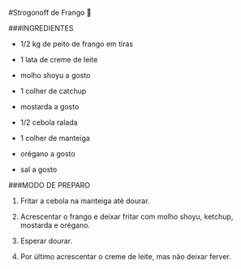 #Strogonoff de Frango :chicken:

###INGREDIENTES

 - 1/2 kg de peito de frango em tiras

 - 1 lata de creme de leite

 - molho shoyu a gosto

 - 1 colher de catchup

 - mostarda a gosto

 - 1/2 cebola ralada

 - 1 colher de manteiga

 - orégano a gosto

 - sal a gosto


###MODO DE PREPARO

1. Fritar a cebola na manteiga até dourar.

1. Acrescentar o frango e deixar fritar com molho shoyu, ketchup, mostarda e orégano.

3. Esperar dourar.

4. Por último acrescentar o creme de leite, mas não deixar ferver.